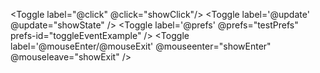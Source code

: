 <Toggle label="@click" @click="showClick"/>
<Toggle label='@update' @update="showState" />
<Toggle label='@prefs' @prefs="testPrefs" prefs-id="toggleEventExample" />
<Toggle 
  label='@mouseEnter/@mouseExit' 
  @mouseenter="showEnter" 
  @mouseleave="showExit" 
/>